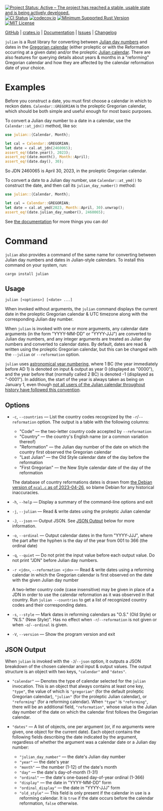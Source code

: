 [![Project Status: Active – The project has reached a stable, usable state and is being actively developed.](https://www.repostatus.org/badges/latest/active.svg)](https://www.repostatus.org/#active)
[![CI Status](https://github.com/jwodder/julian-rs/actions/workflows/test.yml/badge.svg)](https://github.com/jwodder/julian-rs/actions/workflows/test.yml)
[![codecov.io](https://codecov.io/gh/jwodder/julian-rs/branch/master/graph/badge.svg)](https://codecov.io/gh/jwodder/julian-rs)
[![Minimum Supported Rust Version](https://img.shields.io/badge/MSRV-1.62-orange)](https://www.rust-lang.org)
[![MIT License](https://img.shields.io/github/license/jwodder/julian-rs.svg)](https://opensource.org/licenses/MIT)

[GitHub](https://github.com/jwodder/julian-rs) | [crates.io](https://crates.io/crates/julian) | [Documentation](https://docs.rs/julian) | [Issues](https://github.com/jwodder/julian-rs/issues) | [Changelog](https://github.com/jwodder/julian-rs/blob/master/CHANGELOG.md)

`julian` is a Rust library for converting between [Julian day numbers][] and
dates in the [Gregorian calendar][] (either proleptic or with the Reformation
occurring at a given date) and/or the proleptic [Julian calendar][].  There are
also features for querying details about years & months in a "reforming"
Gregorian calendar and how they are affected by the calendar reformation date
of your choice.

[Julian day numbers]: https://en.wikipedia.org/wiki/Julian_day
[Gregorian calendar]: https://en.wikipedia.org/wiki/Gregorian_calendar
[Julian calendar]: https://en.wikipedia.org/wiki/Julian_calendar

Examples
========

Before you construct a date, you must first choose a calendar in which to
reckon dates.  `Calendar::GREGORIAN` is the proleptic Gregorian calendar, which
should be both simple and useful enough for most basic purposes.

To convert a Julian day number to a date in a calendar, use the
`Calendar::at_jdn()` method, like so:

```rust
use julian::{Calendar, Month};

let cal = Calendar::GREGORIAN;
let date = cal.at_jdn(2460065);
assert_eq!(date.year(), 2023);
assert_eq!(date.month(), Month::April);
assert_eq!(date.day(), 30);
```

So JDN 2460065 is April 30, 2023, in the proleptic Gregorian calendar.

To convert a date to a Julian day number, use `Calendar::at_ymd()` to construct
the date, and then call its `julian_day_number()` method:

```rust
use julian::{Calendar, Month};

let cal = Calendar::GREGORIAN;
let date = cal.at_ymd(2023, Month::April, 30).unwrap();
assert_eq!(date.julian_day_number(), 2460065);
```

See [the documentation](https://docs.rs/julian) for more things you can do!

Command
=======

`julian` also provides a command of the same name for converting between Julian
day numbers and dates in Julian-style calendars.  To install this command on
your system, run:

    cargo install julian

Usage
-----

```text
julian [<options>] [<date> ...]
```

When invoked without arguments, the `julian` command displays the current date
in the proleptic Gregorian calendar & UTC timezone along with the corresponding
Julian day number.

When `julian` is invoked with one or more arguments, any calendar date
arguments (in the form "YYYY-MM-DD" or "YYYY-JJJ") are converted to Julian day
numbers, and any integer arguments are treated as Julian day numbers and
converted to calendar dates.  By default, dates are read & written using the
proleptic Gregorian calendar, but this can be changed with the `--julian` or
`--reformation` option.

`julian` uses [astronomical year numbering][yzero], where 1 BC (the year
immediately before AD 1) is denoted on input & output as year 0 (displayed as
"0000"), and the year before that (normally called 2 BC) is denoted -1
(displayed as "-0001").  In addition, the start of the year is always taken as
being on January 1, even though [not all users of the Julian calendar
throughout history have followed this convention][NYD].

Options
-------

- `-c`, `--countries` — List the country codes recognized by the
  `-r`/`--reformation` option.  The output is a table with the following
  columns:

    - "Code" — the two-letter country code accepted by `--reformation`
    - "Country" — the country's English name (or a common variation thereof)
    - "Reformation" — the Julian day number of the date on which the country
      first observed the Gregorian calendar
    - "Last Julian" — the Old Style calendar date of the day before the
      reformation
    - "First Gregorian" — the New Style calendar date of the day of the
      reformation

    The database of country reformations dates is drawn from [the Debian
    version of `ncal.c` as of 2023-04-26][src], so blame Debian for any
    historical inaccuracies.

- `-h`, `--help` — Display a summary of the command-line options and exit

- `-j`, `--julian` — Read & write dates using the proleptic Julian calendar

- `-J`, `--json` — Output JSON.  See [JSON Output](#json-output) below for more
  information.

- `-o`, `--ordinal` — Output calendar dates in the form "YYYY-JJJ", where the
  part after the hyphen is the day of the year from 001 to 366 (the ordinal
  date)

- `-q`, `--quiet` — Do not print the input value before each output value.  Do
  not print "JDN" before Julian day numbers.

- `-r <jdn>`, `--reformation <jdn>` — Read & write dates using a reforming
  calendar in which the Gregorian calendar is first observed on the date with
  the given Julian day number

    A two-letter country code (case insensitive) may be given in place of a JDN
    in order to use the calendar reformation as it was observed in that
    country.  Run `julian --countries` to get a list of recognized country
    codes and their corresponding dates.

- `-s`, `--style` — Mark dates in reforming calendars as "O.S." (Old Style) or
  "N.S." (New Style)".  Has no effect when `-r`/`--reformation` is not given or
  when `-o`/`--ordinal` is given.

- `-V`, `--version` — Show the program version and exit

[yzero]: https://en.wikipedia.org/wiki/Astronomical_year_numbering
[NYD]: https://en.wikipedia.org/wiki/Julian_calendar#New_Year's_Day
[src]: https://salsa.debian.org/meskes/bsdmainutils/-/blob/70ff77b0f084de4a14d79bed935e1958020f43dc/usr.bin/ncal/ncal.c

JSON Output
-----------

When `julian` is invoked with the `-J`/`--json` option, it outputs a JSON
breakdown of the chosen calendar and input & output values.  The output
structure is an object with two keys, `"calendar"` and `"dates"`.

- `"calendar"` — Denotes the type of calendar selected for the `julian`
  invocation.  This is an object that always contains at least one key,
  `"type"`, the value of which is `"gregorian"` (for the default proleptic
  Gregorian calendar), `"julian"` (for the proleptic Julian calendar), or
  `"reforming"` (for a reforming calendar).  When `"type"` is `"reforming"`,
  there will be an additional field, `"reformation"`, whose value is the Julian
  day number of the date on which the calendar first follows the Gregorian
  calendar.

- `"dates"` — A list of objects, one per argument (or, if no arguments were
  given, one object for the current date).  Each object contains the following
  fields describing the date indicated by the argument, regardless of whether
  the argument was a calendar date or a Julian day number:

    - `"julian_day_number"` — the date's Julian day number
    - `"year"` — the date's year
    - `"month"` — the number (1-12) of the date's month
    - `"day"` — the date's day-of-month (1-31)
    - `"ordinal"` — the date's one-based day-of-year ordinal (1-366)
    - `"display"` — the date in "YYYY-MM-DD" form
    - `"ordinal_display"` — the date in "YYYY-JJJ" form
    - `"old_style"` — This field is only present if the calendar in use is a
      reforming calendar.  It is `true` if the date occurs before the calendar
      reformation, `false` otherwise.
